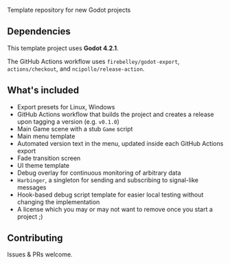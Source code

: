 Template repository for new Godot projects

## Dependencies

This template project uses **Godot 4.2.1**.

The GitHub Actions workflow uses `firebelley/godot-export`, `actions/checkout`, and `ncipollo/release-action`.

## What's included

* Export presets for Linux, Windows
* GitHub Actions workflow that builds the project and creates a release upon tagging a version (e.g. `v0.1.0`)
* Main Game scene with a stub `Game` script
* Main menu template
* Automated version text in the menu, updated inside each GitHub Actions export
* Fade transition screen
* UI theme template
* Debug overlay for continuous monitoring of arbitrary data
* `Harbinger`, a singleton for sending and subscribing to signal-like messages
* Hook-based debug script template for easier local testing without changing the implementation
* A license which you may or may not want to remove once you start a project ;)

## Contributing

Issues & PRs welcome.
